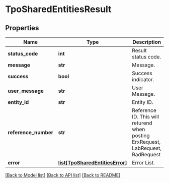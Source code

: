 # TpoSharedEntitiesResult

## Properties
Name | Type | Description | Notes
------------ | ------------- | ------------- | -------------
**status_code** | **int** | Result status code. | [optional] 
**message** | **str** | Message. | [optional] 
**success** | **bool** | Success indicator. | [optional] 
**user_message** | **str** | User Message. | [optional] 
**entity_id** | **str** | Entity ID. | [optional] 
**reference_number** | **str** | Reference ID.              This will returend when posting ErxRequest, LabRequest, RadRequest | [optional] 
**error** | [**list[TpoSharedEntitiesError]**](TpoSharedEntitiesError.md) | Error List. | [optional] 

[[Back to Model list]](../README.md#documentation-for-models) [[Back to API list]](../README.md#documentation-for-api-endpoints) [[Back to README]](../README.md)

